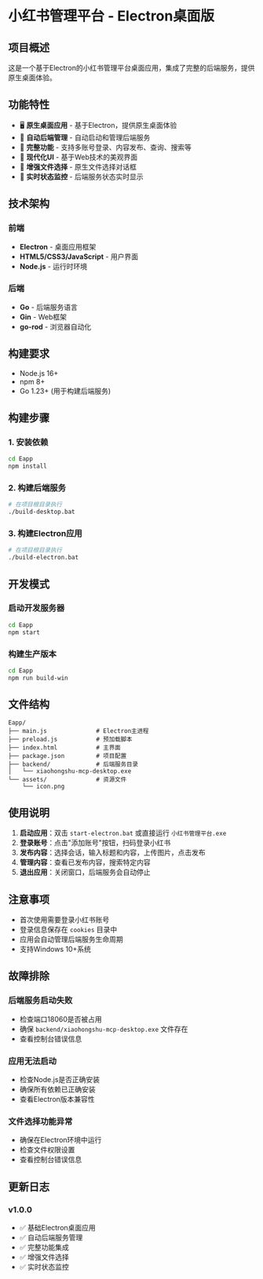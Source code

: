 # 小红书管理平台 - Electron桌面版

## 项目概述

这是一个基于Electron的小红书管理平台桌面应用，集成了完整的后端服务，提供原生桌面体验。

## 功能特性

- 🖥️ **原生桌面应用** - 基于Electron，提供原生桌面体验
- 🔧 **自动后端管理** - 自动启动和管理后端服务
- 📱 **完整功能** - 支持多账号登录、内容发布、查询、搜索等
- 🎨 **现代化UI** - 基于Web技术的美观界面
- 📁 **增强文件选择** - 原生文件选择对话框
- 🔄 **实时状态监控** - 后端服务状态实时显示

## 技术架构

### 前端
- **Electron** - 桌面应用框架
- **HTML5/CSS3/JavaScript** - 用户界面
- **Node.js** - 运行时环境

### 后端
- **Go** - 后端服务语言
- **Gin** - Web框架
- **go-rod** - 浏览器自动化

## 构建要求

- Node.js 16+ 
- npm 8+
- Go 1.23+ (用于构建后端服务)

## 构建步骤

### 1. 安装依赖

```bash
cd Eapp
npm install
```

### 2. 构建后端服务

```bash
# 在项目根目录执行
./build-desktop.bat
```

### 3. 构建Electron应用

```bash
# 在项目根目录执行
./build-electron.bat
```

## 开发模式

### 启动开发服务器

```bash
cd Eapp
npm start
```

### 构建生产版本

```bash
cd Eapp
npm run build-win
```

## 文件结构

```
Eapp/
├── main.js              # Electron主进程
├── preload.js           # 预加载脚本
├── index.html           # 主界面
├── package.json         # 项目配置
├── backend/             # 后端服务目录
│   └── xiaohongshu-mcp-desktop.exe
└── assets/              # 资源文件
    └── icon.png
```

## 使用说明

1. **启动应用**：双击 `start-electron.bat` 或直接运行 `小红书管理平台.exe`
2. **登录账号**：点击"添加账号"按钮，扫码登录小红书
3. **发布内容**：选择会话，输入标题和内容，上传图片，点击发布
4. **管理内容**：查看已发布内容，搜索特定内容
5. **退出应用**：关闭窗口，后端服务会自动停止

## 注意事项

- 首次使用需要登录小红书账号
- 登录信息保存在 `cookies` 目录中
- 应用会自动管理后端服务生命周期
- 支持Windows 10+系统

## 故障排除

### 后端服务启动失败
- 检查端口18060是否被占用
- 确保 `backend/xiaohongshu-mcp-desktop.exe` 文件存在
- 查看控制台错误信息

### 应用无法启动
- 检查Node.js是否正确安装
- 确保所有依赖已正确安装
- 查看Electron版本兼容性

### 文件选择功能异常
- 确保在Electron环境中运行
- 检查文件权限设置
- 查看控制台错误信息

## 更新日志

### v1.0.0
- ✅ 基础Electron桌面应用
- ✅ 自动后端服务管理
- ✅ 完整功能集成
- ✅ 增强文件选择
- ✅ 实时状态监控
